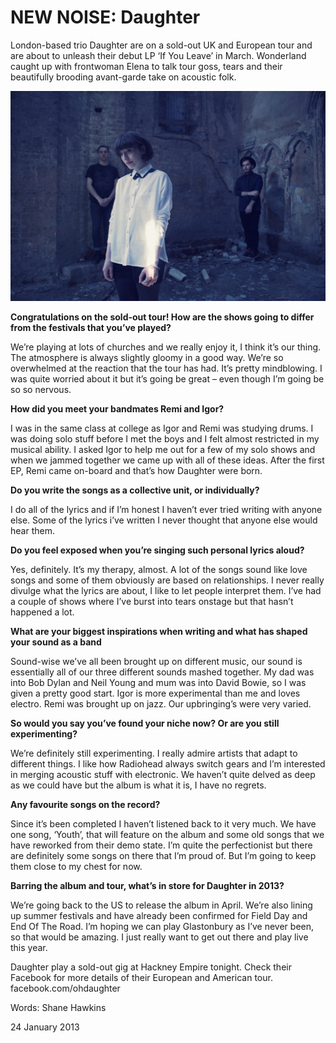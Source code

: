 # NEW NOISE: Daughter

London-based trio Daughter are on a sold-out UK and European tour and are about to unleash their debut LP ‘If You Leave’ in March. Wonderland caught up with frontwoman Elena to talk tour goss, tears and their beautifully brooding avant-garde take on acoustic folk.

<img src="https://github.com/paranoidandroid-96/Daughter-Interviews/blob/1dfa4bea54d17950c12236b3fb19459b10ffef68/Images/Eliot%20Lee%20Hazel/daughter_5214_eliot_lee_hazel_small.jpg">

**Congratulations on the sold-out tour! How are the shows going to differ from the festivals that you’ve played?**

We’re playing at lots of churches and we really enjoy it, I think it’s our thing. The atmosphere is always slightly gloomy in a good way. We’re so overwhelmed at the reaction that the tour has had. It’s pretty mindblowing. I was quite worried about it but it’s going be great – even though I’m going be so so nervous.

**How did you meet your bandmates Remi and Igor?**

I was in the same class at college as Igor and Remi was studying drums. I was doing solo stuff before I met the boys and I felt almost restricted in my musical ability. I asked Igor to help me out for a few of my solo shows and when we jammed together we came up with all of these ideas. After the first EP, Remi came on-board and that’s how Daughter were born.

**Do you write the songs as a collective unit, or individually?**

I do all of the lyrics and if I’m honest I haven’t ever tried writing with anyone else. Some of the lyrics i’ve written I never thought that anyone else would hear them.

**Do you feel exposed when you’re singing such personal lyrics aloud?**

Yes, definitely. It’s my therapy, almost. A lot of the songs sound like love songs and some of them obviously are based on relationships. I never really divulge what the lyrics are about, I like to let people interpret them. I’ve had a couple of shows where I’ve burst into tears onstage but that hasn’t happened a lot.

**What are your biggest inspirations when writing and what has shaped your sound as a band**

Sound-wise we’ve all been brought up on different music, our sound is essentially all of our three different sounds mashed together. My dad was into Bob Dylan and Neil Young and mum was into David Bowie, so I was given a pretty good start. Igor is more experimental than me and loves electro. Remi was brought up on jazz. Our upbringing’s were very varied.

**So would you say you’ve found your niche now? Or are you still experimenting?**

We’re definitely still experimenting. I really admire artists that adapt to different things. I like how Radiohead always switch gears and I’m interested in merging acoustic stuff with electronic. We haven’t quite delved as deep as we could have but the album is what it is, I have no regrets.

**Any favourite songs on the record?**

Since it’s been completed I haven’t listened back to it very much. We have one song, ‘Youth’, that will feature on the album and some old songs that we have reworked from their demo state. I’m quite the perfectionist but there are definitely some songs on there that I’m proud of. But I’m going to keep them close to my chest for now.

**Barring the album and tour, what’s in store for Daughter in 2013?**

We’re going back to the US to release the album in April. We’re also lining up summer festivals and have already been confirmed for Field Day and End Of The Road. I’m hoping we can play Glastonbury as I’ve never been, so that would be amazing. I just really want to get out there and play live this year.

Daughter play a sold-out gig at Hackney Empire tonight. Check their Facebook for more details of their European and American tour. facebook.com/ohdaughter

Words: Shane Hawkins

 
24 January 2013 
